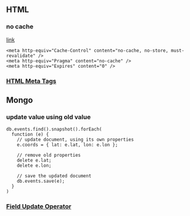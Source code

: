 
## HTML

### no cache

[link](http://cristian.sulea.net/knowledge-base/html/disable-browser-caching-with-meta-html-tags)

```
<meta http-equiv="Cache-Control" content="no-cache, no-store, must-revalidate" />
<meta http-equiv="Pragma" content="no-cache" />
<meta http-equiv="Expires" content="0" />
```

### [HTML Meta Tags](http://www.i18nguy.com/markup/metatags.html)

## Mongo

### update value using old value

```
db.events.find().snapshot().forEach(
  function (e) {
    // update document, using its own properties
    e.coords = { lat: e.lat, lon: e.lon };

    // remove old properties
    delete e.lat;
    delete e.lon;

    // save the updated document
    db.events.save(e);
  }
)
```
### [Field Update Operator](http://docs.mongodb.org/manual/reference/operator/update-field/)

